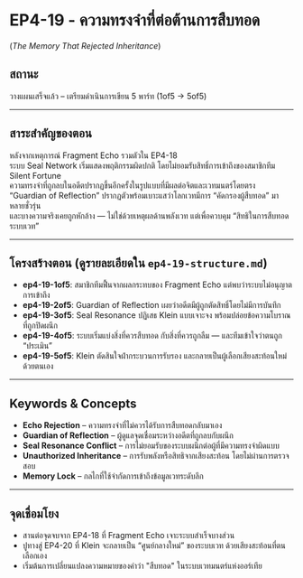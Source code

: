 # EP4-19 - ความทรงจำที่ต่อต้านการสืบทอด  
(*The Memory That Rejected Inheritance*)

## สถานะ
วางแผนเสร็จแล้ว – เตรียมดำเนินการเขียน 5 พาร์ท (1of5 → 5of5)

---

## สาระสำคัญของตอน

หลังจากเหตุการณ์ Fragment Echo รวมตัวใน EP4-18  
ระบบ Seal Network เริ่มแสดงพฤติกรรมผิดปกติ โดยไม่ยอมรับสิทธิ์การเข้าถึงของสมาชิกทีม Silent Fortune  
ความทรงจำที่ถูกลบในอดีตปรากฏขึ้นอีกครั้งในรูปแบบที่มีผลต่อจิตและเวทมนตร์โดยตรง  
“Guardian of Reflection” ปรากฏตัวพร้อมเบาะแสว่าโลกเวทมีการ “คัดกรองผู้สืบทอด” มาหลายชั่วรุ่น  
และบางความจริงเคยถูกหักล้าง — ไม่ใช่ด้วยเหตุผลด้านพลังเวท แต่เพื่อควบคุม “สิทธิในการสืบทอดระบบเวท”

---

## โครงสร้างตอน (ดูรายละเอียดใน `ep4-19-structure.md`)

- **ep4-19-1of5**: สมาชิกทีมฟื้นจากผลกระทบของ Fragment Echo แต่พบว่าระบบไม่อนุญาตการเข้าถึง  
- **ep4-19-2of5**: Guardian of Reflection เผยว่าอดีตมีผู้ถูกตัดสิทธิ์โดยไม่มีการบันทึก  
- **ep4-19-3of5**: Seal Resonance ปฏิเสธ Klein แบบเจาะจง พร้อมปล่อยข้อความโบราณที่ถูกปิดผนึก  
- **ep4-19-4of5**: ระบบเริ่มแบ่งสิ่งที่ควรสืบทอด กับสิ่งที่ควรถูกลืม — และทีมเข้าใจว่าตนถูก “ประเมิน”  
- **ep4-19-5of5**: Klein ตัดสินใจฝ่ากระบวนการรับรอง และกลายเป็นผู้เลือกเสียงสะท้อนใหม่ด้วยตนเอง

---

## Keywords & Concepts

- **Echo Rejection** – ความทรงจำที่ไม่ควรได้รับการสืบทอดกลับมาเอง  
- **Guardian of Reflection** – ผู้ดูแลจุดเชื่อมระหว่างอดีตที่ถูกลบกับผนึก  
- **Seal Resonance Conflict** – การไม่ยอมรับของระบบผนึกต่อผู้ที่มีความทรงจำผิดแบบ  
- **Unauthorized Inheritance** – การรับพลังหรือสิทธิจากเสียงสะท้อน โดยไม่ผ่านการตรวจสอบ  
- **Memory Lock** – กลไกที่ใช้จำกัดการเข้าถึงข้อมูลเวทระดับลึก

---

## จุดเชื่อมโยง

- สานต่อจุดจบจาก EP4-18 ที่ Fragment Echo เจาะระบบสำเร็จบางส่วน  
- ปูทางสู่ EP4-20 ที่ Klein จะกลายเป็น “ศูนย์กลางใหม่” ของระบบเวท ด้วยเสียงสะท้อนที่ตนเลือกเอง  
- เริ่มต้นการเปลี่ยนแปลงความหมายของคำว่า "สืบทอด" ในระบบเวทมนตร์แห่งออร์เทีย